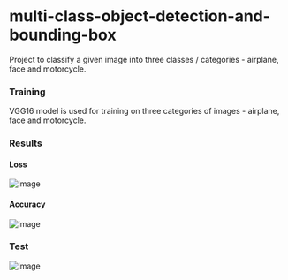 # multi-class-object-detection-and-bounding-box
 
Project to classify a given image into three classes / categories - airplane, face and motorcycle.

### Training
VGG16 model is used for training on three categories of images - airplane, face and motorcycle.

### Results
#### Loss
![image](https://user-images.githubusercontent.com/14955987/209325641-5738b519-5b92-41c1-9b0c-9c58e273a55a.png)

#### Accuracy
![image](https://user-images.githubusercontent.com/14955987/209325705-af80f6a2-4eec-4bfa-8e45-51a13ed507cb.png)

### Test
![image](https://user-images.githubusercontent.com/14955987/209325788-09c8c9a2-023e-4757-8520-480bca355fdf.png)


